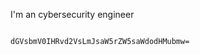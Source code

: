 I'm an cybersecurity engineer









                                                dGVsbmV0IHRvd2VsLmJsaW5rZW5saWdodHMubmw=
